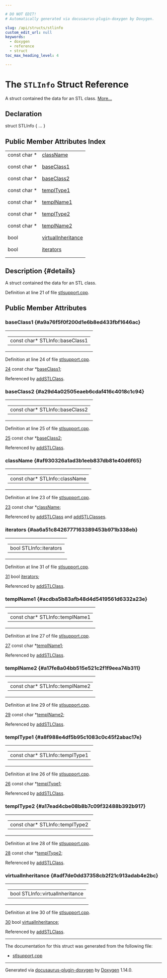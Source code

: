 ```yaml
---

# DO NOT EDIT!
# Automatically generated via docusaurus-plugin-doxygen by Doxygen.

slug: /api/structs/stlinfo
custom_edit_url: null
keywords:
  - doxygen
  - reference
  - struct
toc_max_heading_level: 4

---
```


<div class="doxyPage">

# The `STLInfo` Struct Reference

<p>A struct contained the data for an STL class. <a href="#details">More...</a></p>

## Declaration

<div class="doxyDeclaration">
struct STLInfo { ... }
</div>

## Public Member Attributes Index

<table class="doxyMembersIndex">

<tr class="doxyMemberIndexItem">
<td class="doxyMemberIndexItemType" align="left" valign="top">const char *</td>
<td class="doxyMemberIndexItemName" align="left" valign="top"><a href="#af930326a1ad3b1eeb837db81e40d6f65">className</a></td>
</tr>
<tr class="doxyMemberIndexDescription">
<td class="doxyMemberIndexDescriptionLeft"></td>
<td class="doxyMemberIndexDescriptionRight">
</td>
</tr>
<tr class="doxyMemberIndexSeparator">
<td class="doxyMemberIndexSeparator" colspan="2"></td>
</tr>

<tr class="doxyMemberIndexItem">
<td class="doxyMemberIndexItemType" align="left" valign="top">const char *</td>
<td class="doxyMemberIndexItemName" align="left" valign="top"><a href="#a9a76f5f0f200d1e6b8ed433fbf1646ac">baseClass1</a></td>
</tr>
<tr class="doxyMemberIndexDescription">
<td class="doxyMemberIndexDescriptionLeft"></td>
<td class="doxyMemberIndexDescriptionRight">
</td>
</tr>
<tr class="doxyMemberIndexSeparator">
<td class="doxyMemberIndexSeparator" colspan="2"></td>
</tr>

<tr class="doxyMemberIndexItem">
<td class="doxyMemberIndexItemType" align="left" valign="top">const char *</td>
<td class="doxyMemberIndexItemName" align="left" valign="top"><a href="#a29d4a02505eaeb6cdaf416c4018c1c94">baseClass2</a></td>
</tr>
<tr class="doxyMemberIndexDescription">
<td class="doxyMemberIndexDescriptionLeft"></td>
<td class="doxyMemberIndexDescriptionRight">
</td>
</tr>
<tr class="doxyMemberIndexSeparator">
<td class="doxyMemberIndexSeparator" colspan="2"></td>
</tr>

<tr class="doxyMemberIndexItem">
<td class="doxyMemberIndexItemType" align="left" valign="top">const char *</td>
<td class="doxyMemberIndexItemName" align="left" valign="top"><a href="#a8f988e4df5b95c1083c0c45f2abac17e">templType1</a></td>
</tr>
<tr class="doxyMemberIndexDescription">
<td class="doxyMemberIndexDescriptionLeft"></td>
<td class="doxyMemberIndexDescriptionRight">
</td>
</tr>
<tr class="doxyMemberIndexSeparator">
<td class="doxyMemberIndexSeparator" colspan="2"></td>
</tr>

<tr class="doxyMemberIndexItem">
<td class="doxyMemberIndexItemType" align="left" valign="top">const char *</td>
<td class="doxyMemberIndexItemName" align="left" valign="top"><a href="#acdba5b83afb48d4d5419561d6332a23e">templName1</a></td>
</tr>
<tr class="doxyMemberIndexDescription">
<td class="doxyMemberIndexDescriptionLeft"></td>
<td class="doxyMemberIndexDescriptionRight">
</td>
</tr>
<tr class="doxyMemberIndexSeparator">
<td class="doxyMemberIndexSeparator" colspan="2"></td>
</tr>

<tr class="doxyMemberIndexItem">
<td class="doxyMemberIndexItemType" align="left" valign="top">const char *</td>
<td class="doxyMemberIndexItemName" align="left" valign="top"><a href="#a17ead4cbe08b8b7c09f32488b392b917">templType2</a></td>
</tr>
<tr class="doxyMemberIndexDescription">
<td class="doxyMemberIndexDescriptionLeft"></td>
<td class="doxyMemberIndexDescriptionRight">
</td>
</tr>
<tr class="doxyMemberIndexSeparator">
<td class="doxyMemberIndexSeparator" colspan="2"></td>
</tr>

<tr class="doxyMemberIndexItem">
<td class="doxyMemberIndexItemType" align="left" valign="top">const char *</td>
<td class="doxyMemberIndexItemName" align="left" valign="top"><a href="#a17fe8a04bb515e521c2f1f9eea74b311">templName2</a></td>
</tr>
<tr class="doxyMemberIndexDescription">
<td class="doxyMemberIndexDescriptionLeft"></td>
<td class="doxyMemberIndexDescriptionRight">
</td>
</tr>
<tr class="doxyMemberIndexSeparator">
<td class="doxyMemberIndexSeparator" colspan="2"></td>
</tr>

<tr class="doxyMemberIndexItem">
<td class="doxyMemberIndexItemType" align="left" valign="top">bool</td>
<td class="doxyMemberIndexItemName" align="left" valign="top"><a href="#adf7de0dd37358cb2f21c913adab4e2bc">virtualInheritance</a></td>
</tr>
<tr class="doxyMemberIndexDescription">
<td class="doxyMemberIndexDescriptionLeft"></td>
<td class="doxyMemberIndexDescriptionRight">
</td>
</tr>
<tr class="doxyMemberIndexSeparator">
<td class="doxyMemberIndexSeparator" colspan="2"></td>
</tr>

<tr class="doxyMemberIndexItem">
<td class="doxyMemberIndexItemType" align="left" valign="top">bool</td>
<td class="doxyMemberIndexItemName" align="left" valign="top"><a href="#aa6a51c8426777163389453b971b338eb">iterators</a></td>
</tr>
<tr class="doxyMemberIndexDescription">
<td class="doxyMemberIndexDescriptionLeft"></td>
<td class="doxyMemberIndexDescriptionRight">
</td>
</tr>
<tr class="doxyMemberIndexSeparator">
<td class="doxyMemberIndexSeparator" colspan="2"></td>
</tr>

</table>

## Description {#details}

<p>A struct contained the data for an STL class.</p>

<p>Definition at line 21 of file <a href="/web-doxygen/docs/api/files/src/stlsupport-cpp">stlsupport.cpp</a>.</p>

<div class="doxySectionDef">

## Public Member Attributes

### baseClass1 {#a9a76f5f0f200d1e6b8ed433fbf1646ac}

<div class="doxyMemberItem">
<div class="doxyMemberProto">
<table class="doxyMemberLabels">
<tr class="doxyMemberLabels">
<td class="doxyMemberLabelsLeft">
<table class="doxyMemberName">
<tr>
<td class="doxyMemberName">const char* STLInfo::baseClass1</td>
</tr>
</table>
</td>
</tr>
</table>
</div>
<div class="doxyMemberDoc">


<p>Definition at line 24 of file <a href="/web-doxygen/docs/api/files/src/stlsupport-cpp">stlsupport.cpp</a>.</p>

<div class="doxyProgramListing">

<div class="doxyCodeLine"><span class="doxyLineNumber"><a href="#a9a76f5f0f200d1e6b8ed433fbf1646ac">24</a></span><span class="doxyLineContent"><span class="doxyHighlight">  </span><span class="doxyHighlightKeyword">const</span><span class="doxyHighlight"> </span><span class="doxyHighlightKeywordType">char</span><span class="doxyHighlight"> *<a href="#a9a76f5f0f200d1e6b8ed433fbf1646ac">baseClass1</a>;</span></span></div>

</div>


Referenced by <a href="/web-doxygen/docs/api/files/src/stlsupport-cpp/#a7137defdca68d716cface04a9b9aa37e">addSTLClass</a>.
</div>
</div>

### baseClass2 {#a29d4a02505eaeb6cdaf416c4018c1c94}

<div class="doxyMemberItem">
<div class="doxyMemberProto">
<table class="doxyMemberLabels">
<tr class="doxyMemberLabels">
<td class="doxyMemberLabelsLeft">
<table class="doxyMemberName">
<tr>
<td class="doxyMemberName">const char* STLInfo::baseClass2</td>
</tr>
</table>
</td>
</tr>
</table>
</div>
<div class="doxyMemberDoc">


<p>Definition at line 25 of file <a href="/web-doxygen/docs/api/files/src/stlsupport-cpp">stlsupport.cpp</a>.</p>

<div class="doxyProgramListing">

<div class="doxyCodeLine"><span class="doxyLineNumber"><a href="#a29d4a02505eaeb6cdaf416c4018c1c94">25</a></span><span class="doxyLineContent"><span class="doxyHighlight">  </span><span class="doxyHighlightKeyword">const</span><span class="doxyHighlight"> </span><span class="doxyHighlightKeywordType">char</span><span class="doxyHighlight"> *<a href="#a29d4a02505eaeb6cdaf416c4018c1c94">baseClass2</a>;</span></span></div>

</div>


Referenced by <a href="/web-doxygen/docs/api/files/src/stlsupport-cpp/#a7137defdca68d716cface04a9b9aa37e">addSTLClass</a>.
</div>
</div>

### className {#af930326a1ad3b1eeb837db81e40d6f65}

<div class="doxyMemberItem">
<div class="doxyMemberProto">
<table class="doxyMemberLabels">
<tr class="doxyMemberLabels">
<td class="doxyMemberLabelsLeft">
<table class="doxyMemberName">
<tr>
<td class="doxyMemberName">const char* STLInfo::className</td>
</tr>
</table>
</td>
</tr>
</table>
</div>
<div class="doxyMemberDoc">


<p>Definition at line 23 of file <a href="/web-doxygen/docs/api/files/src/stlsupport-cpp">stlsupport.cpp</a>.</p>

<div class="doxyProgramListing">

<div class="doxyCodeLine"><span class="doxyLineNumber"><a href="#af930326a1ad3b1eeb837db81e40d6f65">23</a></span><span class="doxyLineContent"><span class="doxyHighlight">  </span><span class="doxyHighlightKeyword">const</span><span class="doxyHighlight"> </span><span class="doxyHighlightKeywordType">char</span><span class="doxyHighlight"> *<a href="#af930326a1ad3b1eeb837db81e40d6f65">className</a>;</span></span></div>

</div>


Referenced by <a href="/web-doxygen/docs/api/files/src/stlsupport-cpp/#a7137defdca68d716cface04a9b9aa37e">addSTLClass</a> and <a href="/web-doxygen/docs/api/files/src/stlsupport-cpp/#a95efd6a7d367cd542aa4949c0e5bcdff">addSTLClasses</a>.
</div>
</div>

### iterators {#aa6a51c8426777163389453b971b338eb}

<div class="doxyMemberItem">
<div class="doxyMemberProto">
<table class="doxyMemberLabels">
<tr class="doxyMemberLabels">
<td class="doxyMemberLabelsLeft">
<table class="doxyMemberName">
<tr>
<td class="doxyMemberName">bool STLInfo::iterators</td>
</tr>
</table>
</td>
</tr>
</table>
</div>
<div class="doxyMemberDoc">


<p>Definition at line 31 of file <a href="/web-doxygen/docs/api/files/src/stlsupport-cpp">stlsupport.cpp</a>.</p>

<div class="doxyProgramListing">

<div class="doxyCodeLine"><span class="doxyLineNumber"><a href="#aa6a51c8426777163389453b971b338eb">31</a></span><span class="doxyLineContent"><span class="doxyHighlight">  </span><span class="doxyHighlightKeywordType">bool</span><span class="doxyHighlight"> <a href="#aa6a51c8426777163389453b971b338eb">iterators</a>;</span></span></div>

</div>


Referenced by <a href="/web-doxygen/docs/api/files/src/stlsupport-cpp/#a7137defdca68d716cface04a9b9aa37e">addSTLClass</a>.
</div>
</div>

### templName1 {#acdba5b83afb48d4d5419561d6332a23e}

<div class="doxyMemberItem">
<div class="doxyMemberProto">
<table class="doxyMemberLabels">
<tr class="doxyMemberLabels">
<td class="doxyMemberLabelsLeft">
<table class="doxyMemberName">
<tr>
<td class="doxyMemberName">const char* STLInfo::templName1</td>
</tr>
</table>
</td>
</tr>
</table>
</div>
<div class="doxyMemberDoc">


<p>Definition at line 27 of file <a href="/web-doxygen/docs/api/files/src/stlsupport-cpp">stlsupport.cpp</a>.</p>

<div class="doxyProgramListing">

<div class="doxyCodeLine"><span class="doxyLineNumber"><a href="#acdba5b83afb48d4d5419561d6332a23e">27</a></span><span class="doxyLineContent"><span class="doxyHighlight">  </span><span class="doxyHighlightKeyword">const</span><span class="doxyHighlight"> </span><span class="doxyHighlightKeywordType">char</span><span class="doxyHighlight"> *<a href="#acdba5b83afb48d4d5419561d6332a23e">templName1</a>;</span></span></div>

</div>


Referenced by <a href="/web-doxygen/docs/api/files/src/stlsupport-cpp/#a7137defdca68d716cface04a9b9aa37e">addSTLClass</a>.
</div>
</div>

### templName2 {#a17fe8a04bb515e521c2f1f9eea74b311}

<div class="doxyMemberItem">
<div class="doxyMemberProto">
<table class="doxyMemberLabels">
<tr class="doxyMemberLabels">
<td class="doxyMemberLabelsLeft">
<table class="doxyMemberName">
<tr>
<td class="doxyMemberName">const char* STLInfo::templName2</td>
</tr>
</table>
</td>
</tr>
</table>
</div>
<div class="doxyMemberDoc">


<p>Definition at line 29 of file <a href="/web-doxygen/docs/api/files/src/stlsupport-cpp">stlsupport.cpp</a>.</p>

<div class="doxyProgramListing">

<div class="doxyCodeLine"><span class="doxyLineNumber"><a href="#a17fe8a04bb515e521c2f1f9eea74b311">29</a></span><span class="doxyLineContent"><span class="doxyHighlight">  </span><span class="doxyHighlightKeyword">const</span><span class="doxyHighlight"> </span><span class="doxyHighlightKeywordType">char</span><span class="doxyHighlight"> *<a href="#a17fe8a04bb515e521c2f1f9eea74b311">templName2</a>;</span></span></div>

</div>


Referenced by <a href="/web-doxygen/docs/api/files/src/stlsupport-cpp/#a7137defdca68d716cface04a9b9aa37e">addSTLClass</a>.
</div>
</div>

### templType1 {#a8f988e4df5b95c1083c0c45f2abac17e}

<div class="doxyMemberItem">
<div class="doxyMemberProto">
<table class="doxyMemberLabels">
<tr class="doxyMemberLabels">
<td class="doxyMemberLabelsLeft">
<table class="doxyMemberName">
<tr>
<td class="doxyMemberName">const char* STLInfo::templType1</td>
</tr>
</table>
</td>
</tr>
</table>
</div>
<div class="doxyMemberDoc">


<p>Definition at line 26 of file <a href="/web-doxygen/docs/api/files/src/stlsupport-cpp">stlsupport.cpp</a>.</p>

<div class="doxyProgramListing">

<div class="doxyCodeLine"><span class="doxyLineNumber"><a href="#a8f988e4df5b95c1083c0c45f2abac17e">26</a></span><span class="doxyLineContent"><span class="doxyHighlight">  </span><span class="doxyHighlightKeyword">const</span><span class="doxyHighlight"> </span><span class="doxyHighlightKeywordType">char</span><span class="doxyHighlight"> *<a href="#a8f988e4df5b95c1083c0c45f2abac17e">templType1</a>;</span></span></div>

</div>


Referenced by <a href="/web-doxygen/docs/api/files/src/stlsupport-cpp/#a7137defdca68d716cface04a9b9aa37e">addSTLClass</a>.
</div>
</div>

### templType2 {#a17ead4cbe08b8b7c09f32488b392b917}

<div class="doxyMemberItem">
<div class="doxyMemberProto">
<table class="doxyMemberLabels">
<tr class="doxyMemberLabels">
<td class="doxyMemberLabelsLeft">
<table class="doxyMemberName">
<tr>
<td class="doxyMemberName">const char* STLInfo::templType2</td>
</tr>
</table>
</td>
</tr>
</table>
</div>
<div class="doxyMemberDoc">


<p>Definition at line 28 of file <a href="/web-doxygen/docs/api/files/src/stlsupport-cpp">stlsupport.cpp</a>.</p>

<div class="doxyProgramListing">

<div class="doxyCodeLine"><span class="doxyLineNumber"><a href="#a17ead4cbe08b8b7c09f32488b392b917">28</a></span><span class="doxyLineContent"><span class="doxyHighlight">  </span><span class="doxyHighlightKeyword">const</span><span class="doxyHighlight"> </span><span class="doxyHighlightKeywordType">char</span><span class="doxyHighlight"> *<a href="#a17ead4cbe08b8b7c09f32488b392b917">templType2</a>;</span></span></div>

</div>


Referenced by <a href="/web-doxygen/docs/api/files/src/stlsupport-cpp/#a7137defdca68d716cface04a9b9aa37e">addSTLClass</a>.
</div>
</div>

### virtualInheritance {#adf7de0dd37358cb2f21c913adab4e2bc}

<div class="doxyMemberItem">
<div class="doxyMemberProto">
<table class="doxyMemberLabels">
<tr class="doxyMemberLabels">
<td class="doxyMemberLabelsLeft">
<table class="doxyMemberName">
<tr>
<td class="doxyMemberName">bool STLInfo::virtualInheritance</td>
</tr>
</table>
</td>
</tr>
</table>
</div>
<div class="doxyMemberDoc">


<p>Definition at line 30 of file <a href="/web-doxygen/docs/api/files/src/stlsupport-cpp">stlsupport.cpp</a>.</p>

<div class="doxyProgramListing">

<div class="doxyCodeLine"><span class="doxyLineNumber"><a href="#adf7de0dd37358cb2f21c913adab4e2bc">30</a></span><span class="doxyLineContent"><span class="doxyHighlight">  </span><span class="doxyHighlightKeywordType">bool</span><span class="doxyHighlight"> <a href="#adf7de0dd37358cb2f21c913adab4e2bc">virtualInheritance</a>;</span></span></div>

</div>


Referenced by <a href="/web-doxygen/docs/api/files/src/stlsupport-cpp/#a7137defdca68d716cface04a9b9aa37e">addSTLClass</a>.
</div>
</div>

</div>

<hr/>

<p>The documentation for this struct was generated from the following file:</p>

<ul>
<li><a href="/web-doxygen/docs/api/files/src/stlsupport-cpp">stlsupport.cpp</a></li>
</ul>

<hr/>

<p class="doxyGeneratedBy">Generated via <a href="https://github.com/xpack/docusaurus-plugin-doxygen">docusaurus-plugin-doxygen</a> by <a href="https://www.doxygen.nl">Doxygen</a> 1.14.0.</p>

</div>
